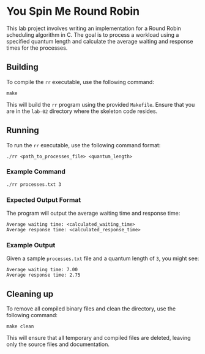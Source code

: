 # You Spin Me Round Robin

This lab project involves writing an implementation for a Round Robin scheduling algorithm in C. The goal is to process a workload using a specified quantum length and calculate the average waiting and response times for the processes.

## Building
To compile the `rr` executable, use the following command:

```shell
make
```

This will build the `rr` program using the provided `Makefile`. Ensure that you are in the `lab-02` directory where the skeleton code resides.

## Running
To run the `rr` executable, use the following command format:

```shell
./rr <path_to_processes_file> <quantum_length>
```

### Example Command
```shell
./rr processes.txt 3
```

### Expected Output Format
The program will output the average waiting time and response time:

```shell
Average waiting time: <calculated_waiting_time>
Average response time: <calculated_response_time>
```

### Example Output
Given a sample `processes.txt` file and a quantum length of `3`, you might see:
```shell
Average waiting time: 7.00
Average response time: 2.75
```

## Cleaning up
To remove all compiled binary files and clean the directory, use the following command:

```shell
make clean
```

This will ensure that all temporary and compiled files are deleted, leaving only the source files and documentation.

